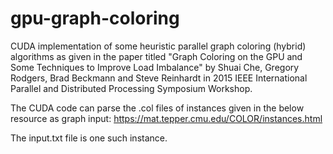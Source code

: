 # gpu-graph-coloring
CUDA implementation of some heuristic parallel graph coloring (hybrid) algorithms as given in the paper titled "Graph Coloring on the GPU and Some Techniques to Improve Load Imbalance" by Shuai Che, Gregory Rodgers, Brad Beckmann and Steve Reinhardt in 2015 IEEE International Parallel and Distributed Processing Symposium Workshop.

The CUDA code can parse the .col files of instances given in the below resource as graph input:
https://mat.tepper.cmu.edu/COLOR/instances.html

The input.txt file is one such instance.
